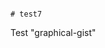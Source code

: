                                                                                                                                                                                                                                                                                                                                                                                                   # test7
Test "graphical-gist"